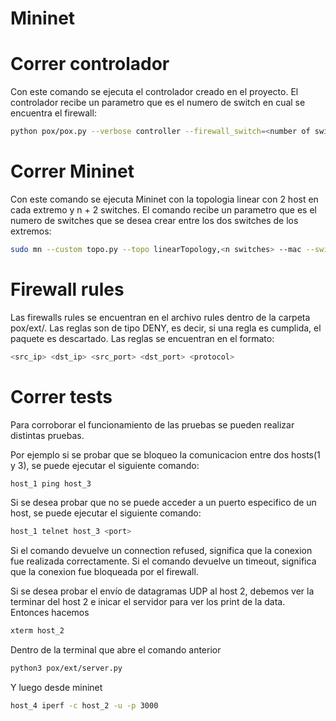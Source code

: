 # Mininet

# Correr controlador

Con este comando se ejecuta el controlador creado en el proyecto. El controlador recibe un parametro que es el numero de switch en cual se encuentra el firewall:
``` bash
python pox/pox.py --verbose controller --firewall_switch=<number of switch>
```

# Correr Mininet 

Con este comando se ejecuta Mininet con la topologia linear con 2 host en cada extremo y n + 2 switches. El comando recibe un parametro que es el numero de switches que se desea crear entre los dos switches de los extremos:
``` bash
sudo mn --custom topo.py --topo linearTopology,<n switches> --mac --switch ovsk --controller remote
```

# Firewall rules
Las firewalls rules se encuentran en el archivo rules dentro de la carpeta pox/ext/. Las reglas son de tipo DENY, es decir, si una regla es cumplida, el paquete es descartado. Las reglas se encuentran en el formato:
``` bash
<src_ip> <dst_ip> <src_port> <dst_port> <protocol>
```

# Correr tests
Para corroborar el funcionamiento de las pruebas se pueden realizar distintas pruebas. 

Por ejemplo si se probar que se bloqueo la comunicacion entre dos hosts(1 y 3), se puede ejecutar el siguiente comando:
``` bash
host_1 ping host_3
```

Si se desea probar que no se puede acceder a un puerto especifico de un host, se puede ejecutar el siguiente comando:
``` bash
host_1 telnet host_3 <port>
```
Si el comando devuelve un connection refused, significa que la conexion fue realizada correctamente. Si el comando devuelve un timeout, significa que la conexion fue bloqueada por el firewall.

Si se desea probar el envío de datagramas UDP al host 2, debemos ver la terminar del host 2 e inicar el servidor para ver los print de la data. Entonces hacemos
``` bash
xterm host_2
```
Dentro de la terminal que abre el comando anterior
``` bash
python3 pox/ext/server.py
```

Y luego desde mininet 
``` bash
host_4 iperf -c host_2 -u -p 3000
```

